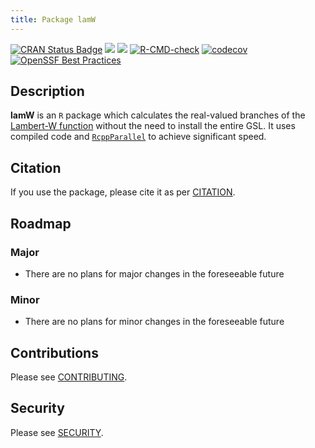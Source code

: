 ```yaml
---
title: Package lamW
---
```


<!-- badges: start -->
[![CRAN Status Badge](https://www.r-pkg.org/badges/version/lamW)](https://CRAN.R-project.org/package=lamW)
[![](http://cranlogs.r-pkg.org/badges/last-month/lamW)](https://cran.r-project.org/package=lamW)
[![](https://cranlogs.r-pkg.org/badges/grand-total/lamW)](https://cran.r-project.org/package=lamW)
[![R-CMD-check](https://github.com/aadler/lamW/workflows/R-CMD-check/badge.svg)](https://github.com/aadler/lamW/actions/workflows/R-CMD-check.yaml)
[![codecov](https://codecov.io/gh/aadler/lamW/graph/badge.svg?token=2wxFx5ObKY)](https://app.codecov.io/gh/aadler/lamW)
[![OpenSSF Best Practices](https://bestpractices.coreinfrastructure.org/projects/2022/badge)](https://bestpractices.coreinfrastructure.org/projects/2022)
<!-- badges: end -->

## Description
**lamW** is an `R` package which calculates the real-valued branches of the
[Lambert-W function](https://en.wikipedia.org/wiki/Lambert_W_function) without
the need to install the entire GSL. It uses compiled code and 
[`RcppParallel`](https://rcppcore.github.io/RcppParallel/) to achieve
significant speed.

## Citation
If you use the package, please cite it as per
[CITATION](https://CRAN.R-project.org/package=lamW/citation.html).

## Roadmap
### Major

 * There are no plans for major changes in the foreseeable future
 
### Minor

 * There are no plans for minor changes in the foreseeable future

## Contributions
Please see
[CONTRIBUTING](https://github.com/aadler/lamW/blob/master/CONTRIBUTING.md).

## Security
Please see [SECURITY](https://github.com/aadler/lamW/blob/master/SECURITY.md).
